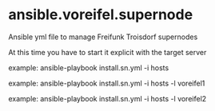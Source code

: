 # ansible.voreifel.supernode
Ansible yml file to manage Freifunk Troisdorf supernodes

At this time you have to start it explicit with the target server

example: ansible-playbook install.sn.yml -i hosts

example: ansible-playbook install.sn.yml -i hosts  -l voreifel1

example: ansible-playbook install.sn.yml -i hosts  -l voreifel2



